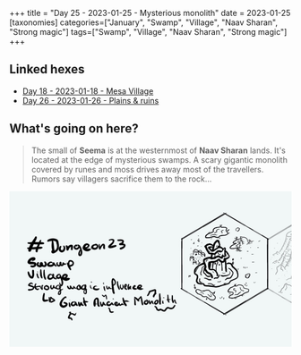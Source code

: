 +++
title = "Day 25 - 2023-01-25 - Mysterious monolith"
date = 2023-01-25
[taxonomies]
categories=["January", "Swamp", "Village", "Naav Sharan", "Strong magic"]
tags=["Swamp", "Village", "Naav Sharan", "Strong magic"]
+++

## Linked hexes

- [Day 18 - 2023-01-18 - Mesa Village](../day-18)
- [Day 26 - 2023-01-26 - Plains & ruins](../day-26)



## What's going on here?
> The small of **Seema** is at the westernmost of **Naav Sharan** lands. It's located at the edge of mysterious swamps. A scary gigantic monolith covered by runes and moss drives away most of the travellers.
> Rumors say villagers sacrifice them to the rock...

![day25](../day25.jpeg)

